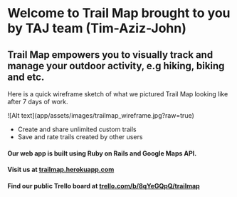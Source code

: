 <h1>Welcome to Trail Map brought to you by TAJ team (Tim-Aziz-John)</h1>
<h2>Trail Map empowers you to visually track and manage your outdoor activity, e.g hiking, biking and etc.</h2>

<p>Here is a quick wireframe sketch of what we pictured Trail Map looking like after 7 days of work.</p>
![Alt text](app/assets/images/trailmap_wireframe.jpg?raw=true)

<ul>
<li>Create and share unlimited custom trails</li>
<li>Save and rate trails created by other users</li>
<!--<li>Rate trails</li>-->
</ul>

<h4>Our web app is built using Ruby on Rails and Google Maps API.</h4>
<h4>Visit us at <a href="http://trailmap.herokuapp.com/">trailmap.herokuapp.com</a></h4>
<h4>Find our public Trello board at <a href="https://trello.com/b/8qYeGQpQ/trailmap">trello.com/b/8qYeGQpQ/trailmap</a></h4>
